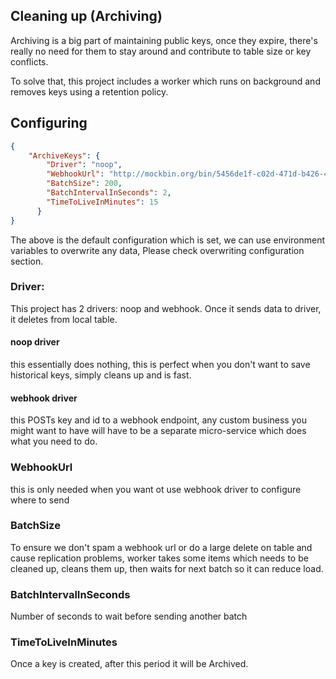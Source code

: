 ## Cleaning up (Archiving)
Archiving is a big part of maintaining public keys, once they expire, there's really no need for them to stay around and contribute to table size or key conflicts.

To solve that, this project includes a worker which runs on background and removes keys using a retention policy.

## Configuring
```json
{
    "ArchiveKeys": {
        "Driver": "noop",
        "WebhookUrl": "http://mockbin.org/bin/5456de1f-c02d-471d-b426-4c2388d5b9bd",
        "BatchSize": 200,
        "BatchIntervalInSeconds": 2,
        "TimeToLiveInMinutes": 15
      }
}
```
The above is the default configuration which is set, we can use environment variables to overwrite any data, Please check overwriting configuration section.

### Driver:
This project has 2 drivers: noop and webhook. Once it sends data to driver, it deletes from local table.

#### noop driver
this essentially does nothing, this is perfect when you don't want to save historical keys, simply cleans up and is fast.

#### webhook driver
this POSTs key and id to a webhook endpoint, any custom business you might want to have will have to be a separate micro-service which does what you need to do.

### WebhookUrl
this is only needed when you want ot use webhook driver to configure where to send

### BatchSize
To ensure we don't spam a webhook url or do a large delete on table and cause replication problems, worker takes some items which needs to be cleaned up, cleans them up, then waits for next batch so it can reduce load.

### BatchIntervalInSeconds
Number of seconds to wait before sending another batch

### TimeToLiveInMinutes
Once a key is created, after this period it will be Archived.
